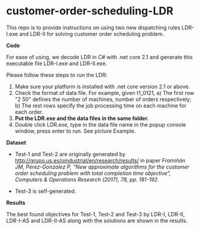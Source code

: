# customer-order-scheduling-LDR

This repo is to provide instructions on using two new dispatching rules LDR-I.exe and LDR-II for solving customer order scheduling problem.

<b>Code</b>

For ease of using, we decode LDR in C# with .net core 2.1 and generate this executable file LDR-I.exe and LDR-II.exe.

Please follow these steps to run the LDR:

1. Make sure your platform is installed with .net core version 2.1 or above.
2. Check the format of data file. For example, given t1_0121,
	a) The first row "2 50" defines the number of machines, number of orders respectively;
	b) The rest rows specify the job processing time on each machine for each order.
3. <b>Put the LDR.exe and the data files in the same folder.</b> 
4. Double click LDR.exe, type in the data file name in the popup console window, press enter to run. See picture Example.

<b>Dataset</b><br>
* Test-1 and Test-2 are originally generated by http://grupo.us.es/oindustrial/en/research/results/ in paper _Framiñán JM, Perez-Gonzalez P, “New approximate algorithms for the customer order scheduling problem with total completion time objective“, Computers & Operations Research (2017), 78, pp. 181-192._<br>

* Test-3 is self-generated. <br>

**Results**

The best found objectives for Test-1, Test-2 and Test-3 by LDR-I, LDR-II, LDR-I-AS and LDR-II-AS along with the solutions are shown in the results.
